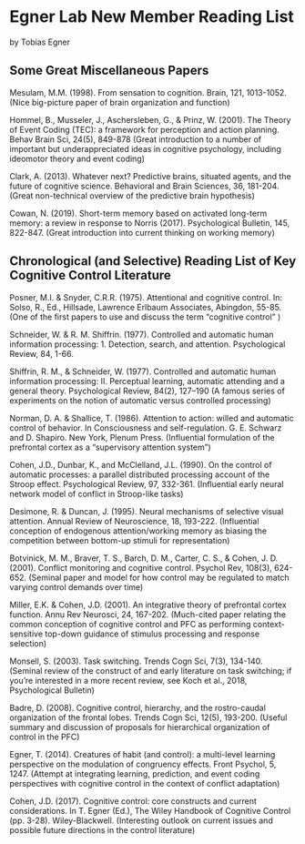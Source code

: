 # Egner Lab New Member Reading List
by Tobias Egner

## Some Great Miscellaneous Papers

Mesulam, M.M. (1998). From sensation to cognition. Brain, 121, 1013-1052.
(Nice big-picture paper of brain organization and function)

Hommel, B., Musseler, J., Aschersleben, G., & Prinz, W. (2001). The Theory of Event Coding (TEC): a framework for perception and action planning. Behav Brain Sci, 24(5), 849-878
(Great introduction to a number of important but underappreciated ideas in cognitive psychology, including ideomotor theory and event coding)

Clark, A. (2013).  Whatever next? Predictive brains, situated agents, and the future of cognitive science. Behavioral and Brain Sciences, 36, 181-204.
(Great non-technical overview of the predictive brain hypothesis)

Cowan, N. (2019). Short-term memory based on activated long-term memory: a review in response to Norris (2017). Psychological Bulletin, 145, 822-847.
(Great introduction into current thinking on working memory)

## Chronological (and Selective) Reading List of Key Cognitive Control Literature

Posner, M.I. & Snyder, C.R.R. (1975). Attentional and cognitive control. In: Solso, R., Ed., Hillsade, Lawrence Erlbaum Associates, Abingdon, 55-85.
(One of the first papers to use and discuss the term “cognitive control” )

Schneider, W. & R. M. Shiffrin. (1977). Controlled and automatic human information processing: 1. Detection, search, and attention. Psychological Review, 84, 1-66.

Shiffrin, R. M., & Schneider, W. (1977). Controlled and automatic human information processing: II. Perceptual learning, automatic attending and a general theory. Psychological Review, 84(2), 127–190
(A famous series of experiments on the notion of automatic versus controlled processing)

Norman, D. A. & Shallice, T. (1986). Attention to action: willed and automatic control of behavior. In Consciousness and self-regulation. G. E. Schwarz and D. Shapiro. New York, Plenum Press.
(Influential formulation of the prefrontal cortex as a “supervisory attention system”)

Cohen, J.D., Dunbar, K., and McClelland, J.L. (1990). On the control of automatic processes: a parallel distributed processing account of the Stroop effect. Psychological Review, 97, 332-361.
(Influential early neural network model of conflict in Stroop-like tasks)

Desimone, R. & Duncan, J. (1995). Neural mechanisms of selective visual attention. Annual Review of Neuroscience, 18, 193-222.
(Influential conception of endogenous attention/working memory as biasing the competition between bottom-up stimuli for representation)

Botvinick, M. M., Braver, T. S., Barch, D. M., Carter, C. S., & Cohen, J. D. (2001). Conflict monitoring and cognitive control. Psychol Rev, 108(3), 624-652.
(Seminal paper and model for how control may be regulated to match varying control demands over time)

Miller, E.K. & Cohen, J.D. (2001). An integrative theory of prefrontal cortex function. Annu Rev Neurosci, 24, 167-202.
(Much-cited paper relating the common conception of cognitive control and PFC as performing context-sensitive top-down guidance of stimulus processing and response selection)

Monsell, S. (2003). Task switching. Trends Cogn Sci, 7(3), 134-140.
(Seminal review of the construct of and early literature on task switching; if you’re interested in a more recent review, see Koch et al., 2018, Psychological Bulletin)

Badre, D. (2008). Cognitive control, hierarchy, and the rostro-caudal organization of the frontal lobes. Trends Cogn Sci, 12(5), 193-200.
(Useful summary and discussion of proposals for hierarchical organization of control in the PFC)

Egner, T. (2014). Creatures of habit (and control): a multi-level learning perspective on the modulation of congruency effects. Front Psychol, 5, 1247.
(Attempt at integrating learning, prediction, and event coding perspectives with cognitive control in the context of conflict adaptation)

Cohen, J.D. (2017). Cognitive control: core constructs and current considerations. In T. Egner (Ed.), The Wiley Handbook of Cognitive Control (pp. 3-28). Wiley-Blackwell.
(Interesting outlook on current issues and possible future directions in the control literature)
